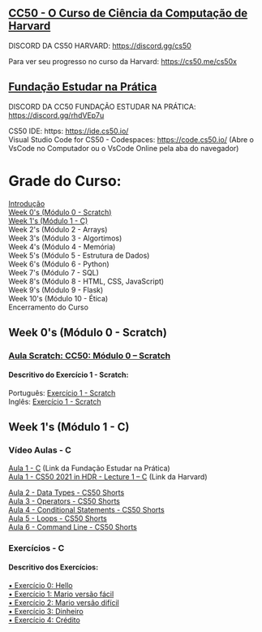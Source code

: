 ## [CC50 - O Curso de Ciência da Computação de Harvard](https://learning.edx.org/course/course-v1:HarvardX+CS50+X/home)
DISCORD DA CS50 HARVARD: https://discord.gg/cs50

Para ver seu progresso no curso da Harvard: https://cs50.me/cs50x

## [Fundação Estudar na Prática](https://ead.napratica.org.br/)  
DISCORD DA CC50 FUNDAÇÃO ESTUDAR NA PRÁTICA: https://discord.gg/rhdVEp7u


CS50 IDE: https: https://ide.cs50.io/  
Visual Studio Code for CS50 - Codespaces: https://code.cs50.io/ (Abre o VsCode no Computador ou o VsCode Online pela aba do navegador)

# Grade do Curso:
[Introdução](https://github.com/patyfil/CS50-CC50-Harvard/blob/main/introducao.md)  
[Week 0's (Módulo 0 - Scratch)](https://github.com/patyfil/CS50-CC50-Harvard/blob/main/1-Scratch.md)  
[Week 1's (Módulo 1 - C)](https://github.com/patyfil/CS50-CC50-Harvard/blob/main/1-C.md)    
Week 2's (Módulo 2 - Arrays)  
Week 3's (Módulo 3 - Algortimos)  
Week 4's (Módulo 4 - Memória)  
Week 5's (Módulo 5 - Estrutura de Dados)  
Week 6's (Módulo 6 - Python)  
Week 7's (Módulo 7 - SQL)  
Week 8's (Módulo 8 - HTML, CSS, JavaScript)  
Week 9's (Módulo 9 - Flask)  
Week 10's (Módulo 10 - Ética)  
Encerramento do Curso  


## Week 0's (Módulo 0 - Scratch)  
### [Aula Scratch: CC50: Módulo 0 – Scratch](https://www.youtube.com/watch?v=9iPsnGJ3kVE&t=55s) 

#### Descritivo do Exercício 1 - Scratch:
Português: [Exercício 1 - Scratch](https://github.com/patyfil/CS50-CC50-Harvard/blob/main/1-Scratch.md)  
Inglês: [Exercício 1 - Scratch](https://cs50.harvard.edu/x/2022/psets/0/scratch/)  



## Week 1's (Módulo 1 - C)  
### Vídeo Aulas - C
[Aula 1 - C](https://www.youtube.com/watch?v=rCTePooJP_s&t=283s) (Link da Fundação Estudar na Prática)  
[Aula 1 - CS50 2021 in HDR - Lecture 1 – C](https://www.youtube.com/watch?v=URrzmoIyqLw&t=1s) (Link da Harvard)  

[Aula 2 - Data Types - CS50 Shorts](https://www.youtube.com/watch?v=Fc9htmvVZ9U&t=63s)  
[Aula 3 - Operators - CS50 Shorts](https://www.youtube.com/watch?v=f1xZf4iJDWE&t=1s)  
[Aula 4 - Conditional Statements - CS50 Shorts](https://www.youtube.com/watch?v=1wsaV5nVC7g)  
[Aula 5 - Loops - CS50 Shorts](https://www.youtube.com/watch?v=WgX8e_O7eG8)  
[Aula 6 - Command Line - CS50 Shorts](https://www.youtube.com/watch?v=BnJ013X02b8)  

### Exercícios - C
#### Descritivo dos Exercícios: 
[•	Exercício 0: Hello](https://cs50.harvard.edu/x/2022/psets/1/hello/)  
[•	Exercício 1: Mario versão fácil](https://cs50.harvard.edu/x/2022/psets/1/mario/less/)  
[•	Exercício 2: Mario versão difícil](https://cs50.harvard.edu/x/2022/psets/1/mario/more/)  
[•	Exercício 3: Dinheiro](https://cs50.harvard.edu/x/2022/psets/1/cash/)  
[•	Exercício 4: Crédito](https://cs50.harvard.edu/x/2022/psets/1/credit/)  

